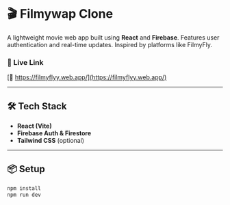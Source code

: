 # 🎬 Filmywap Clone

A lightweight movie web app built using **React** and **Firebase**. Features user authentication and real-time updates. Inspired by platforms like FilmyFly.

### 🚀 Live Link  
[🔗 https://filmyflyy.web.app/](https://filmyflyy.web.app/)

---

## 🛠 Tech Stack

- **React (Vite)**
- **Firebase Auth & Firestore**
- **Tailwind CSS** (optional)

---

## 📦 Setup

```bash
npm install
npm run dev
